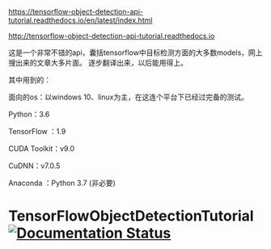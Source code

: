 https://tensorflow-object-detection-api-tutorial.readthedocs.io/en/latest/index.html

http://tensorflow-object-detection-api-tutorial.readthedocs.io

这是一个非常不错的api，囊括tensorflow中目标检测方面的大多数models，网上搜出来的文章大多片面。
逐步翻译出来，以后能用得上。

其中用到的：

面向的os：以windows 10、linux为主，在这连个平台下已经过完备的测试。

Python：3.6

TensorFlow ：1.9

CUDA Toolkit：v9.0

CuDNN：v7.0.5

Anaconda ：Python 3.7 (非必要)

# TensorFlowObjectDetectionTutorial [![Documentation Status](https://readthedocs.org/projects/tensorflow-object-detection-api-tutorial/badge/?version=latest)](http://tensorflow-object-detection-api-tutorial.readthedocs.io/en/latest/?badge=latest)
